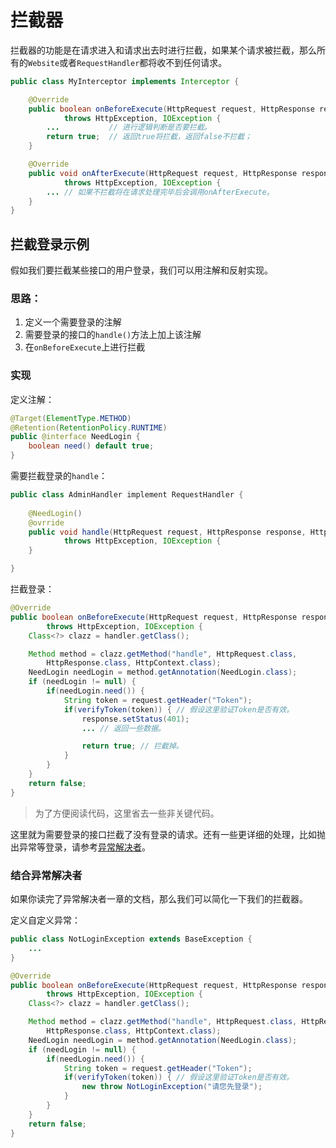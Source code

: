 # 拦截器

拦截器的功能是在请求进入和请求出去时进行拦截，如果某个请求被拦截，那么所有的`Website`或者`RequestHandler`都将收不到任何请求。

```java
public class MyInterceptor implements Interceptor {

    @Override
    public boolean onBeforeExecute(HttpRequest request, HttpResponse response, HttpContext context)
            throws HttpException, IOException {
        ...           // 进行逻辑判断是否要拦截。
        return true;  // 返回true将拦截，返回false不拦截；
    }

    @Override
    public void onAfterExecute(HttpRequest request, HttpResponse response, HttpContext context)
            throws HttpException, IOException {
        ... // 如果不拦截将在请求处理完毕后会调用onAfterExecute。
    }
}
```

## 拦截登录示例

假如我们要拦截某些接口的用户登录，我们可以用注解和反射实现。

### 思路：
1. 定义一个需要登录的注解
2. 需要登录的接口的`handle()`方法上加上该注解
3. 在`onBeforeExecute`上进行拦截

### 实现

定义注解：
```java
@Target(ElementType.METHOD)
@Retention(RetentionPolicy.RUNTIME)
public @interface NeedLogin {
    boolean need() default true;
}
```

需要拦截登录的`handle`：
```java
public class AdminHandler implement RequestHandler {
	
	@NeedLogin()
	@ovrride
	public void handle(HttpRequest request, HttpResponse response, HttpContext context)
            throws HttpException, IOException {
	}

}
```

拦截登录：
```java
@Override
public boolean onBeforeExecute(HttpRequest request, HttpResponse response, HttpContext context)
        throws HttpException, IOException {
    Class<?> clazz = handler.getClass();

    Method method = clazz.getMethod("handle", HttpRequest.class,
        HttpResponse.class, HttpContext.class);
    NeedLogin needLogin = method.getAnnotation(NeedLogin.class);
    if (needLogin != null) {
        if(needLogin.need()) {
        	String token = request.getHeader("Token");
        	if(verifyToken(token)) { // 假设这里验证Token是否有效。
                response.setStatus(401);
                ... // 返回一些数据。

				return true; // 拦截掉。
        	}
        }
    }
	return false;
}
```

> 为了方便阅读代码，这里省去一些非关键代码。

这里就为需要登录的接口拦截了没有登录的请求。还有一些更详细的处理，比如抛出异常等登录，请参考[异常解决者](../exception/README.md)。

### 结合异常解决者
如果你读完了异常解决者一章的文档，那么我们可以简化一下我们的拦截器。

定义自定义异常：
```java
public class NotLoginException extends BaseException {
    ...
}
```

```java
@Override
public boolean onBeforeExecute(HttpRequest request, HttpResponse response, HttpContext context)
        throws HttpException, IOException {
    Class<?> clazz = handler.getClass();

    Method method = clazz.getMethod("handle", HttpRequest.class, HttpResponse.class,
        HttpResponse.class, HttpContext.class);
    NeedLogin needLogin = method.getAnnotation(NeedLogin.class);
    if (needLogin != null) {
        if(needLogin.need()) {
            String token = request.getHeader("Token");
            if(verifyToken(token)) { // 假设这里验证Token是否有效。
                new throw NotLoginException("请您先登录");
            }
        }
    }
    return false;
}
```